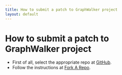 ```yaml
---
title: How to submit a patch to GraphWalker project
layout: default
---
```


# How to submit a patch to GraphWalker project

* First of all, select the appropriate repo at [GitHub](https://github.com/GraphWalker).
* Follow the instructions at [Fork A Repo](https://help.github.com/articles/fork-a-repo/).
